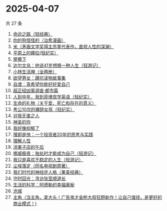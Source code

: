 # 2025-04-07

共 27 条

<!-- BEGIN WEREAD -->
<!-- 最后更新时间 2025-04-07 06:22:25 +0800 -->
1. [命运之路（轻经典）](https://weread.qq.com/web/bookDetail/51b328d0813ab9b98g010025)
1. [你的狗怪怪的（治愈漫画）](https://weread.qq.com/web/bookDetail/fdb329d0813ab9cd8g0103ba)
1. [米（茅盾文学奖得主苏童代表作，直视人性的深渊）](https://weread.qq.com/web/bookDetail/81d32cd0527f6c81d812605)
1. [平原上的娜拉(轻纪实）](https://weread.qq.com/web/bookDetail/f7932bf0813ab9d2eg012157)
1. [屋檐下](https://weread.qq.com/web/bookDetail/1df32b10813ab9cafg014f54)
1. [达尔文岛：他说41岁想换一种人生（轻游记）](https://weread.qq.com/web/bookDetail/68632510813ab9c23g012f85)
1. [小林生活禅（全两册）](https://weread.qq.com/web/bookDetail/25d32400813ab705dg0163e9)
1. [欲望男女：蹲坑读物故事集](https://weread.qq.com/web/bookDetail/f83320a0813ab9c90g015c2e)
1. [自渡：真希望你能好好爱自己](https://weread.qq.com/web/bookDetail/1fb32b80813ab8764g0175d9)
1. [超正经凶案调查·都市篇](https://weread.qq.com/web/bookDetail/cfb32190813ab9cb7g014e24)
1. [人到中年，我到菲律宾学英语（轻纪实）](https://weread.qq.com/web/bookDetail/a7532f80813ab9cddg0176d0)
1. [生命的礼物（关于爱、死亡和存在的意义）](https://weread.qq.com/web/bookDetail/96a32be0813ab7daag0186d6)
1. [考公10次的裸辞女孩（轻纪实）](https://weread.qq.com/web/bookDetail/21832790813ab9c81g010c77)
1. [对我无害之人](https://weread.qq.com/web/bookDetail/a8e323b0813ab86bcg010ff0)
1. [神圣的你](https://weread.qq.com/web/bookDetail/b2132b20813ab9c7cg015b6b)
1. [我好像抑郁了](https://weread.qq.com/web/bookDetail/1c032c20813ab9c7cg0178f4)
1. [慢即是快：一个投资者20年的思考与实践](https://weread.qq.com/web/bookDetail/fb2329d0813ab9cb8g0171c0)
1. [理解人性](https://weread.qq.com/web/bookDetail/79632da0813ab9bb7g010002)
1. [洋果子店的午后](https://weread.qq.com/web/bookDetail/e2232b30813ab9cd5g014a7b)
1. [挪威极夜：独处时才能成为自己（轻游记）](https://weread.qq.com/web/bookDetail/b8a324b0813ab9ca9g016e46)
1. [我只是喜欢不稳定的人生（轻游记）](https://weread.qq.com/web/bookDetail/61632870813ab9cd1g016717)
1. [尘埃落定（同名电视剧原著）](https://weread.qq.com/web/bookDetail/85732cf0721041ff857a70b)
1. [我们时代的神经症人格（果麦经典）](https://weread.qq.com/web/bookDetail/09a323d0723e854209ad540)
1. [守时回光：寻访张至顺道长](https://weread.qq.com/web/bookDetail/18b324a0813ab9818g0186df)
1. [生活的科学：阿德勒的幸福奥秘](https://weread.qq.com/web/bookDetail/30132ba0813ab9b69g012f39)
1. [沧城](https://weread.qq.com/web/bookDetail/10e32ff0813ab9c72g019371)
1. [主角（当主角，拿大头！广告鬼才金枪大叔狂野新作！让自己值钱，是更好的商业模式！)](https://weread.qq.com/web/bookDetail/aec32fd0813ab9c5fg018f77)
<!-- END WEREAD -->